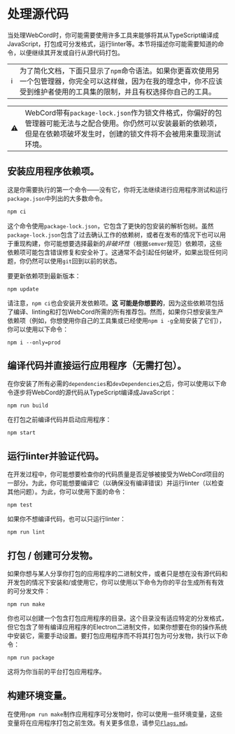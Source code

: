 # 处理源代码

当处理WebCord时，你可能需要使用许多工具来能够将其从TypeScript编译成JavaScript，打包成可分发格式，运行linter等。本节将描述你可能需要知道的命令，以便继续其开发或自行从源代码打包。

<table class="alert-info">
<tr>
    <td> ℹ️ </td>
    <td>
        为了简化文档，下面只显示了<code>npm</code>命令语法。如果你更喜欢使用另一个包管理器，你完全可以这样做，因为在我的理念中，你不应该受到维护者使用的工具集的限制，并且有权选择你自己的工具。
    </td>
</tr>
</table>
<table class="alert-warn">
<tr>
    <td> ⚠️ </td>
    <td>
        WebCord带有<code>package-lock.json</code>作为锁文件格式，你偏好的包管理器可能无法与之配合使用。你仍然可以安装最新的依赖项，但是在依赖项破坏发生时，创建的锁文件将不会被用来重现测试环境。
    </td>
</tr>
</table>

## 安装应用程序依赖项。

这是你需要执行的第一个命令——没有它，你将无法继续进行应用程序测试和运行`package.json`中列出的大多数命令。
```sh
npm ci
```

这个命令使用`package-lock.json`，它包含了更快的包安装的解析包树。虽然`package-lock.json`包含了过去确认工作的依赖树，或者在发布的情况下也可以用于重现构建，你可能想要选择最新的*非破坏性*（根据`semver`规范）依赖项，这些依赖项可能包含错误修复和安全补丁。这通常不会引起任何破坏，如果出现任何问题，你仍然可以使用`git`回到以前的状态。

要更新依赖项到最新版本：

```
npm update
```

请注意，`npm ci`也会安装开发依赖项。**这** **可能是你想要的**，因为这些依赖项包括了编译、linting和打包WebCord所需的所有推荐包。然而，如果你只想安装生产依赖项（例如，你想使用你自己的工具集或已经使用`npm i -g`全局安装了它们），你可以使用以下命令：

```
npm i --only=prod
```

## 编译代码并直接运行应用程序（无需打包）。

在你安装了所有必需的`dependencies`和`devDependencies`之后，你可以使用以下命令逐步将WebCord的源代码从TypeScript编译成JavaScript：
```
npm run build
```

在打包之前编译代码并启动应用程序：
```
npm start
```

## 运行linter并验证代码。

在开发过程中，你可能想要检查你的代码质量是否足够被接受为WebCord项目的一部分。为此，你可能想要编译它（以确保没有编译错误）并运行linter（以检查其他问题）。为此，你可以使用下面的命令：
```
npm test
```

如果你不想编译代码，也可以只运行linter：
```
npm run lint
```

## 打包 / 创建可分发物。

如果你想与某人分享你打包的应用程序的二进制文件，或者只是想在没有源代码和开发包的情况下安装和/或使用它，你可以使用以下命令为你的平台生成所有有效的可分发文件：
```
npm run make
```

你也可以创建一个包含打包应用程序的目录。这个目录没有适应特定的分发格式，但它包含了带有编译应用程序的Electron二进制文件，如果你想要在你的操作系统中安装它，需要手动设置。要打包应用程序而不将其打包为可分发物，执行以下命令：
```
npm run package
```

这将为你当前的平台打包应用程序。

## 构建环境变量。

在使用`npm run make`制作应用程序可分发物时，你可以使用一些环境变量，这些变量将在应用程序打包之前生效。有关更多信息，请参见[`Flags.md`](./Flags.md#1-in-electron-forge)。
